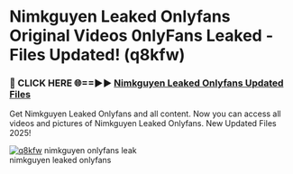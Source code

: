 # Nimkguyen Leaked Onlyfans Original Videos 0nlyFans Leaked - Files Updated! (q8kfw)

<h3>🔴 CLICK HERE 🌐==►► <a href="https://tinyurl.com/2jnfzry5" rel="nofollow">Nimkguyen Leaked Onlyfans Updated Files</a></h3>

Get Nimkguyen Leaked Onlyfans and all content. Now you can access all videos and pictures of Nimkguyen Leaked Onlyfans. New Updated Files 2025!

[![q8kfw](https://i.imgur.com/GyGTBgg.gif)](https://tinyurl.com/2jnfzry5)
nimkguyen onlyfans leak<br>
nimkguyen leaked onlyfans